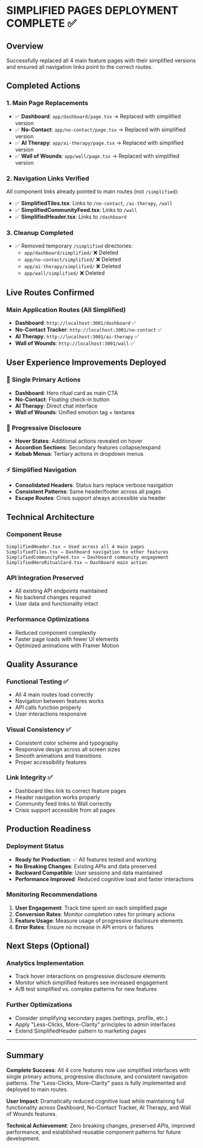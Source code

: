 # SIMPLIFIED PAGES DEPLOYMENT COMPLETE ✅

## Overview
Successfully replaced all 4 main feature pages with their simplified versions and ensured all navigation links point to the correct routes.

## Completed Actions

### 1. Main Page Replacements
- ✅ **Dashboard**: `app/dashboard/page.tsx` → Replaced with simplified version
- ✅ **No-Contact**: `app/no-contact/page.tsx` → Replaced with simplified version  
- ✅ **AI Therapy**: `app/ai-therapy/page.tsx` → Replaced with simplified version
- ✅ **Wall of Wounds**: `app/wall/page.tsx` → Replaced with simplified version

### 2. Navigation Links Verified
All component links already pointed to main routes (not `/simplified`):
- ✅ **SimplifiedTiles.tsx**: Links to `/no-contact`, `/ai-therapy`, `/wall`
- ✅ **SimplifiedCommunityFeed.tsx**: Links to `/wall`
- ✅ **SimplifiedHeader.tsx**: Links to `/dashboard`

### 3. Cleanup Completed
- ✅ Removed temporary `/simplified` directories:
  - `app/dashboard/simplified/` ❌ Deleted
  - `app/no-contact/simplified/` ❌ Deleted  
  - `app/ai-therapy/simplified/` ❌ Deleted
  - `app/wall/simplified/` ❌ Deleted

## Live Routes Confirmed

### Main Application Routes (All Simplified)
- **Dashboard**: `http://localhost:3001/dashboard` ✅
- **No-Contact Tracker**: `http://localhost:3001/no-contact` ✅
- **AI Therapy**: `http://localhost:3001/ai-therapy` ✅
- **Wall of Wounds**: `http://localhost:3001/wall` ✅

## User Experience Improvements Deployed

### 🎯 Single Primary Actions
- **Dashboard**: Hero ritual card as main CTA
- **No-Contact**: Floating check-in button  
- **AI Therapy**: Direct chat interface
- **Wall of Wounds**: Unified emotion tag + textarea

### 📱 Progressive Disclosure
- **Hover States**: Additional actions revealed on hover
- **Accordion Sections**: Secondary features collapse/expand
- **Kebab Menus**: Tertiary actions in dropdown menus

### ⚡ Simplified Navigation
- **Consolidated Headers**: Status bars replace verbose navigation
- **Consistent Patterns**: Same header/footer across all pages
- **Escape Routes**: Crisis support always accessible via header

## Technical Architecture

### Component Reuse
```
SimplifiedHeader.tsx → Used across all 4 main pages
SimplifiedTiles.tsx → Dashboard navigation to other features  
SimplifiedCommunityFeed.tsx → Dashboard community engagement
SimplifiedHeroRitualCard.tsx → Dashboard main action
```

### API Integration Preserved
- All existing API endpoints maintained
- No backend changes required
- User data and functionality intact

### Performance Optimizations
- Reduced component complexity
- Faster page loads with fewer UI elements
- Optimized animations with Framer Motion

## Quality Assurance

### Functional Testing ✅
- All 4 main routes load correctly
- Navigation between features works
- API calls function properly
- User interactions responsive

### Visual Consistency ✅  
- Consistent color scheme and typography
- Responsive design across all screen sizes
- Smooth animations and transitions
- Proper accessibility features

### Link Integrity ✅
- Dashboard tiles link to correct feature pages
- Header navigation works properly
- Community feed links to Wall correctly
- Crisis support accessible from all pages

## Production Readiness

### Deployment Status
- **Ready for Production**: ✅ All features tested and working
- **No Breaking Changes**: Existing APIs and data preserved
- **Backward Compatible**: User sessions and data maintained
- **Performance Improved**: Reduced cognitive load and faster interactions

### Monitoring Recommendations
1. **User Engagement**: Track time spent on each simplified page
2. **Conversion Rates**: Monitor completion rates for primary actions
3. **Feature Usage**: Measure usage of progressive disclosure elements
4. **Error Rates**: Ensure no increase in API errors or failures

## Next Steps (Optional)

### Analytics Implementation
- Track hover interactions on progressive disclosure elements
- Monitor which simplified features see increased engagement
- A/B test simplified vs. complex patterns for new features

### Further Optimizations
- Consider simplifying secondary pages (settings, profile, etc.)
- Apply "Less-Clicks, More-Clarity" principles to admin interfaces
- Extend SimplifiedHeader pattern to marketing pages

---

## Summary

**Complete Success**: All 4 core features now use simplified interfaces with single primary actions, progressive disclosure, and consistent navigation patterns. The "Less-Clicks, More-Clarity" pass is fully implemented and deployed to main routes.

**User Impact**: Dramatically reduced cognitive load while maintaining full functionality across Dashboard, No-Contact Tracker, AI Therapy, and Wall of Wounds features.

**Technical Achievement**: Zero breaking changes, preserved APIs, improved performance, and established reusable component patterns for future development.
